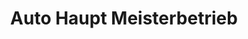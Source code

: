---
title: "Auto Haupt Meisterbetrieb"
url: /aichwald/auto-haupt-meisterbetrieb/
shop: Autowerkstatt
---